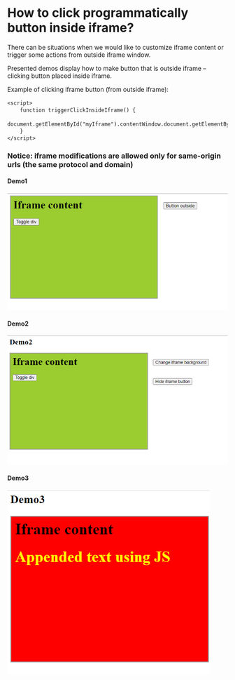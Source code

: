 # How to click programmatically button inside iframe?

There can be situations when we would like to customize iframe content or trigger some actions from outside iframe window. 

Presented demos display how to make button that is outside iframe – clicking button placed inside iframe.

Example of clicking iframe button (from outside iframe):
```
<script>
    function triggerClickInsideIframe() {
        document.getElementById("myIframe").contentWindow.document.getElementById("toggleDivButton").click();
    }
</script>
```

### Notice: iframe modifications are allowed only for same-origin urls (the same protocol and domain)

#### Demo1
![](https://github.com/createit-dev/166-how-to-click-programmatically-button-inside-iframe/blob/master/images/demo1.gif)

#### Demo2
![](https://github.com/createit-dev/166-how-to-click-programmatically-button-inside-iframe/blob/master/images/demo2.gif)

#### Demo3
![](https://github.com/createit-dev/166-how-to-click-programmatically-button-inside-iframe/blob/master/images/demo3.gif)

